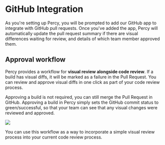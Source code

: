 # GitHub Integration

As you're setting up Percy, you will be prompted to add our GitHub app to integrate with GitHub pull requests. Once you've added the app, Percy will automatically update the pull request summary if there are visual differences waiting for review, and details of which team member approved them.

## Approval workflow

Percy provides a workflow for **visual review alongside code review**. If a build has visual diffs, it will be marked as a failure in the Pull Request. You can review and approve visual diffs in one click as part of your code review process.

Approving a build is not required, you can still merge the Pull Request in GitHub. Approving a build in Percy simply sets the GitHub commit status to green/successful, so that your team can see that any visual changes were reviewed and approved.

![](/images/docs/docs-github.jpg)

You can use this workflow as a way to incorporate a simple visual review process into your current code review process.
